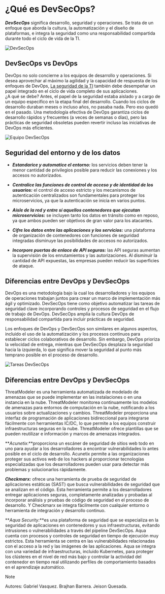 # ¿Qué es DevSecOps?
**_DevSecOps_** significa desarrollo, seguridad y operaciones. Se trata de un enfoque 
que aborda la cultura, la automatización y el diseño de plataformas, e integra la 
seguridad como una responsabilidad compartida durante todo el ciclo de vida de la TI.

![DevSecOps](https://miro.medium.com/v2/resize:fit:1400/0*hHrFoyntyRG_WLg9.png)

## DevSecOps vs DevOps
DevOps no solo concierne a los equipos de desarrollo y operaciones. Si desea aprovechar 
al máximo la agilidad y la capacidad de respuesta de los enfoques de DevOps, [La seguridad 
de la TI](https://www.redhat.com/es/topics/security) 
también debe desempeñar un papel integrado en el ciclo de vida completo de sus aplicaciones.  
¿A qué se debe? Antes, el papel de la seguridad estaba aislado y a cargo de un equipo específico en 
la etapa final del desarrollo. Cuando los ciclos de desarrollo duraban meses o incluso años, no pasaba 
nada. Pero eso quedó en el pasado. Una metodología efectiva de DevOps garantiza ciclos de desarrollo 
rápidos y frecuentes (a veces de semanas o días), pero las prácticas de seguridad obsoletas pueden 
revertir incluso las iniciativas de DevOps más eficientes.

![Equipo DevSecOps](https://www.redhat.com/rhdc/managed-files/devsecops-collab-405x308_0.png)

## Seguridad del entorno y de los datos
+ **_Estandarice y automatice el entorno:_** los servicios deben tener la menor cantidad de privilegios posible 
para reducir las conexiones y los accesos no autorizados.

+ **_Centralice las funciones de control de acceso y de identidad de los usuarios:_** el control de acceso estricto y los 
mecanismos de autenticación centralizados son fundamentales para proteger los microservicios, ya que la autenticación se inicia en varios puntos.

+ **_Aísle de la red y entre sí aquellos contenedores que ejecutan microservicios:_** se incluyen tanto los datos en tránsito como en reposo, ya que ambos 
pueden ser objetivos de gran valor para los atacantes.

+ **_Cifre los datos entre las aplicaciones y los servicios:_** una plataforma de organización de contenedores con funciones de 
seguridad integradas disminuye las posibilidades de accesos no autorizados.

+ **_Incorpore puertas de enlace de API seguras:_** las API seguras aumentan la supervisión de los enrutamientos y las autorizaciones. 
Al disminuir la cantidad de API expuestas, las empresas pueden reducir las superficies de ataque.  

## Diferencias entre DevOps y DevSecOps
DevOps es una metodología bajo la cual los desarrolladores y los equipos de operaciones trabajan juntos para crear un marco de implementación más ágil y optimizado. DevSecOps tiene como objetivo automatizar las tareas de seguridad clave incorporando controles y procesos de seguridad en el flujo de trabajo de DevOps. DevSecOps amplía la cultura DevOps de responsabilidad compartida para incluir prácticas de seguridad.

Los enfoques de DevOps y DevSecOps son similares en algunos aspectos, incluido el uso de la automatización y los procesos continuos para establecer ciclos colaborativos de desarrollo. Sin embargo, DevOps prioriza la velocidad de entrega, mientras que DevSecOps desplaza la seguridad hacia la izquierda, lo que significa mover la seguridad al punto más temprano posible en el proceso de desarrollo.

 ![Tareas DevSecOps](https://cdn.ttgtmedia.com/rms/onlineimages/security-security_responsibilities_in_devsecops-f.png)

## Diferencias entre DevOps y DevSecOps 
ThreatModeler es una herramienta automatizada de modelado de amenazas que se puede implementar en las instalaciones o en una instancia en la nube. ThreatModeler monitorea continuamente los modelos de amenazas para entornos de computación en la nube, notificando a los usuarios sobre actualizaciones y cambios. ThreatModeler proporciona una interfaz de programación de aplicaciones bidireccional para integrarse fácilmente con herramientas IC/DC, lo que permite a los equipos construir infraestructuras seguras en la nube. ThreatModeler ofrece plantillas que se pueden reutilizar e información y marcos de amenazas integrados.

**_Acunetix:_**proporciona un escáner de seguridad de sitios web todo en uno para ayudar a los desarrolladores a encontrar vulnerabilidades lo antes posible en el ciclo de desarrollo. Acunetix permite a las organizaciones proteger sus activos web de los hackers al proporcionar tecnologías especializadas que los desarrolladores pueden usar para detectar más problemas y solucionarlos rápidamente.

**_Checkmarx:_** ofrece una herramienta de prueba de seguridad de aplicaciones estáticas (SAST) que busca vulnerabilidades de seguridad que se analizan en el código. Esta herramienta permite a los desarrolladores entregar aplicaciones seguras, completamente analizadas y probadas al incorporar análisis y pruebas de código de seguridad en el proceso de desarrollo. Y Checkmarx se integra fácilmente con cualquier entorno o herramienta de integración y desarrollo continuo.

 **_Aqua Security:_**es una plataforma de seguridad que se especializa en la seguridad de aplicaciones en contenedores y sus infraestructuras, evitando intrusiones o vulnerabilidades a través del pipeline DevSecOps. Aqua cuenta con procesos y controles de seguridad en tiempo de ejecución muy estrictos. Esta herramienta se centra en las vulnerabilidades relacionadas con el acceso a la red y las imágenes de las aplicaciones. Aqua se integra con una variedad de infraestructuras, incluido Kubernetes, para proteger los clústeres en el nivel de red más bajo y controlar la actividad del contenedor en tiempo real utilizando perfiles de comportamiento basados en el aprendizaje automático.

> [!NOTE]
> Autores:
> Gabriel Vasquez.
> Brajhan Barrera.
> Jeison Quesada.
